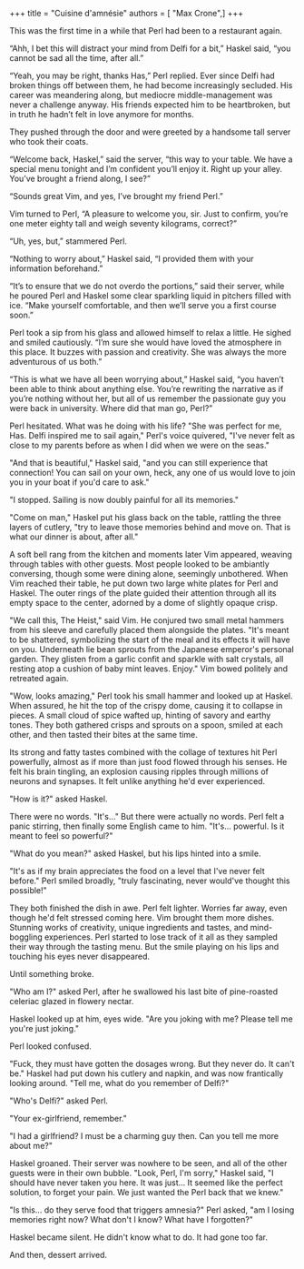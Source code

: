 +++
title = "Cuisine d'amnésie"
authors = [ "Max Crone",]
+++

This was the first time in a while that Perl had been to a restaurant again.

“Ahh, I bet this will distract your mind from Delfi for a bit,” Haskel said, “you cannot be sad all the time, after all.”

“Yeah, you may be right, thanks Has,” Perl replied. Ever since Delfi had broken things off between them, he had become increasingly secluded. His career was meandering along, but mediocre middle-management was never a challenge anyway. His friends expected him to be heartbroken, but in truth he hadn’t felt in love anymore for months.

They pushed through the door and were greeted by a handsome tall server who took their coats.

“Welcome back, Haskel,” said the server, “this way to your table. We have a special menu tonight and I’m confident you’ll enjoy it. Right up your alley. You’ve brought a friend along, I see?”

“Sounds great Vim, and yes, I’ve brought my friend Perl.”

Vim turned to Perl, “A pleasure to welcome you, sir. Just to confirm, you’re one meter eighty tall and weigh seventy kilograms, correct?”

“Uh, yes, but,” stammered Perl.

“Nothing to worry about,” Haskel said, “I provided them with your information beforehand.”

“It’s to ensure that we do not overdo the portions,” said their server, while he poured Perl and Haskel some clear sparkling liquid in pitchers filled with ice. “Make yourself comfortable, and then we’ll serve you a first course soon.”

Perl took a sip from his glass and allowed himself to relax a little. He sighed and smiled cautiously. “I’m sure she would have loved the atmosphere in this place. It buzzes with passion and creativity. She was always the more adventurous of us both.”

“This is what we have all been worrying about,” Haskel said, “you haven’t been able to think about anything else. You’re rewriting the narrative as if you’re nothing without her, but all of us remember the passionate guy you were back in university. Where did that man go, Perl?”

Perl hesitated. What was he doing with his life? "She was perfect for me, Has. Delfi inspired me to sail again," Perl's voice quivered, "I've never felt as close to my parents before as when I did when we were on the seas."

"And that is beautiful," Haskel said, "and you can still experience that connection! You can sail on your own, heck, any one of us would love to join you in your boat if you'd care to ask."

"I stopped. Sailing is now doubly painful for all its memories."

"Come on man," Haskel put his glass back on the table, rattling the three layers of cutlery, "try to leave those memories behind and move on. That is what our dinner is about, after all."

A soft bell rang from the kitchen and moments later Vim appeared, weaving through tables with other guests. Most people looked to be ambiantly conversing, though some were dining alone, seemingly unbothered. When Vim reached their table, he put down two large white plates for Perl and Haskel. The outer rings of the plate guided their attention through all its empty space to the center, adorned by a dome of slightly opaque crisp.

"We call this, The Heist," said Vim. He conjured two small metal hammers from his sleeve and carefully placed them alongside the plates. "It's meant to be shattered, symbolizing the start of the meal and its effects it will have on you. Underneath lie bean sprouts from the Japanese emperor's personal garden. They glisten from a garlic confit and sparkle with salt crystals, all resting atop a cushion of baby mint leaves. Enjoy." Vim bowed politely and retreated again.

"Wow, looks amazing," Perl took his small hammer and looked up at Haskel. When assured, he hit the top of the crispy dome, causing it to collapse in pieces. A small cloud of spice wafted up, hinting of savory and earthy tones. They both gathered crisps and sprouts on a spoon, smiled at each other, and then tasted their bites at the same time.

Its strong and fatty tastes combined with the collage of textures hit Perl powerfully, almost as if more than just food flowed through his senses. He felt his brain tingling, an explosion causing ripples through millions of neurons and synapses. It felt unlike anything he'd ever experienced.

"How is it?" asked Haskel.

There were no words. "It's..." But there were actually no words. Perl felt a panic stirring, then finally some English came to him. "It's… powerful. Is it meant to feel so powerful?"

"What do you mean?" asked Haskel, but his lips hinted into a smile.

"It's as if my brain appreciates the food on a level that I've never felt before." Perl smiled broadly, "truly fascinating, never would've thought this possible!"

They both finished the dish in awe. Perl felt lighter. Worries far away, even though he'd felt stressed coming here.
Vim brought them more dishes. Stunning works of creativity, unique ingredients and tastes, and mind-boggling experiences. Perl started to lose track of it all as they sampled their way through the tasting menu. But the smile playing on his lips and touching his eyes never disappeared.

Until something broke.

"Who am I?" asked Perl, after he swallowed his last bite of pine-roasted celeriac glazed in flowery nectar.

Haskel looked up at him, eyes wide. "Are you joking with me? Please tell me you're just joking."

Perl looked confused.

"Fuck, they must have gotten the dosages wrong. But they never do. It can't be." Haskel had put down his cutlery and napkin, and was now frantically looking around. "Tell me, what do you remember of Delfi?"

"Who's Delfi?" asked Perl.

"Your ex-girlfriend, remember."

"I had a girlfriend? I must be a charming guy then. Can you tell me more about me?"

Haskel groaned. Their server was nowhere to be seen, and all of the other guests were in their own bubble. "Look, Perl, I'm sorry," Haskel said, "I should have never taken you here. It was just… It seemed like the perfect solution, to forget your pain. We just wanted the Perl back that we knew."

"Is this… do they serve food that triggers amnesia?" Perl asked, "am I losing memories right now? What don't I know? What have I forgotten?"

Haskel became silent. He didn't know what to do. It had gone too far.

And then, dessert arrived.
